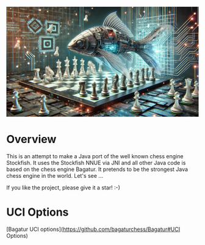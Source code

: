 ![JFish logo](JFish.jpg)

# Overview

This is an attempt to make a Java port of the well known chess engine Stockfish.
It uses the Stockfish NNUE via JNI and all other Java code is based on the chess engine Bagatur.
It pretends to be the strongest Java chess engine in the world. Let's see ...

If you like the project, please give it a star! :-)

# UCI Options

[Bagatur UCI options](https://github.com/bagaturchess/Bagatur#UCI Options)
